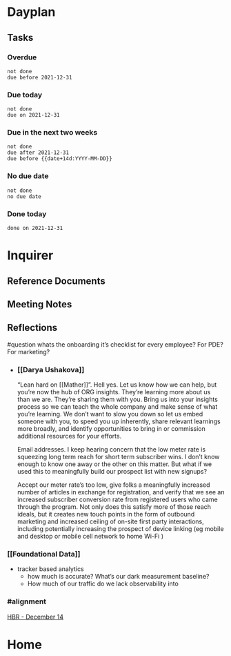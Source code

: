 # Dayplan
## Tasks
### Overdue
```tasks
not done
due before 2021-12-31
```
### Due today
```tasks
not done
due on 2021-12-31
```
### Due in the next two weeks
```tasks
not done
due after 2021-12-31
due before {{date+14d:YYYY-MM-DD}}
```
### No due date
```tasks
not done
no due date
```
### Done today
```tasks
done on 2021-12-31
```
# Inquirer
## Reference Documents
## Meeting Notes
## Reflections
#question whats the onboarding it’s checklist for every employee? For PDE? For marketing?
- ### [[Darya Ushakova]]
  “Lean hard on [[Mather]]”. Hell yes. Let us know how we can help, but you’re now the hub of ORG insights. They’re learning more about us than we are. They’re sharing them with you. Bring us into your insights process so we can teach the whole company and make sense of what you’re learning. We don’t want to slow you down so let us embed someone with you, to speed you up inherently, share relevant learnings more broadly, and identify opportunities to bring in or commission additional resources for your efforts. 
  
  Email addresses. I keep hearing concern that the low meter rate is squeezing long term reach for short term subscriber wins. I don’t know enough to know one away or the other on this matter. But what if we used this to meaningfully build our prospect list with new signups?
  
  
  Accept our meter rate’s too low, give folks a meaningfully increased number of articles in exchange for registration, and verify that we see an increased subscriber conversion rate from registered users who came through the program. Not only does this satisfy more of those reach ideals, but it creates new touch points in the form of outbound marketing and increased ceiling of on-site first party interactions, including potentially increasing the prospect of device linking (eg mobile and desktop or mobile cell network to home Wi-Fi )
### [[Foundational Data]]
- tracker based analytics
	- how much is accurate? What’s our dark measurement baseline?
	- How much of our traffic do we lack observability into
### #alignment
[HBR - December 14](https://hbr.org/2021/12/effective-digital-transformation-relies-on-a-shared-language)
# Home